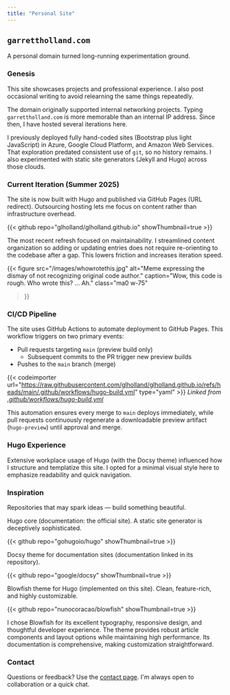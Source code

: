```yaml
---
title: "Personal Site"
---
```


## `garrettholland.com`

A personal domain turned long-running experimentation ground.

### Genesis

This site showcases projects and professional experience. I also post occasional writing to avoid relearning the same things repeatedly.

The domain originally supported internal networking projects. Typing `garrettholland.com` is more memorable than an internal IP address. Since then, I have hosted several iterations here.

I previously deployed fully hand-coded sites (Bootstrap plus light JavaScript) in Azure, Google Cloud Platform, and Amazon Web Services. That exploration predated consistent use of `git`, so no history remains. I also experimented with static site generators (Jekyll and Hugo) across those clouds.

### Current Iteration (Summer 2025)

The site is now built with Hugo and published via GitHub Pages (URL redirect). Outsourcing hosting lets me focus on content rather than infrastructure overhead.

{{< github repo="glholland/glholland.github.io" showThumbnail=true >}}

The most recent refresh focused on maintainability. I streamlined content organization so adding or updating entries does not require re-orienting to the codebase after a gap. This lowers friction and increases iteration speed.

{{< figure
  src="/images/whowrotethis.jpg"
  alt="Meme expressing the dismay of not recognizing original code author."
  caption="Wow, this code is rough. Who wrote this? ... Ah."
  class="ma0 w-75"
>}}

### CI/CD Pipeline

The site uses GitHub Actions to automate deployment to GitHub Pages. This workflow triggers on two primary events:

* Pull requests targeting `main` (preview build only)
  * Subsequent commits to the PR trigger new preview builds
* Pushes to the `main` branch (merge)

{{< codeimporter url="https://raw.githubusercontent.com/glholland/glholland.github.io/refs/heads/main/.github/workflows/hugo-build.yml" type="yaml" >}}
*Linked from [.github/workflows/hugo-build.yml](https://github.com/glholland/glholland.github.io/blob/main/.github/workflows/hugo-build.yml)*

This automation ensures every merge to `main` deploys immediately, while pull requests continuously regenerate a downloadable preview artifact (`hugo-preview`) until approval and merge.

### Hugo Experience

Extensive workplace usage of Hugo (with the Docsy theme) influenced how I structure and templatize this site. I opted for a minimal visual style here to emphasize readability and quick navigation.


### Inspiration

Repositories that may spark ideas — build something beautiful.

Hugo core (documentation: the official site). A static site generator is deceptively sophisticated.

{{< github repo="gohugoio/hugo" showThumbnail=true >}}

Docsy theme for documentation sites (documentation linked in its repository).

{{< github repo="google/docsy" showThumbnail=true >}}

Blowfish theme for Hugo (implemented on this site). Clean, feature-rich, and highly customizable.

{{< github repo="nunocoracao/blowfish" showThumbnail=true >}}

I chose Blowfish for its excellent typography, responsive design, and thoughtful developer experience. The theme provides robust article components and layout options while maintaining high performance. Its documentation is comprehensive, making customization straightforward.

### Contact

Questions or feedback? Use the [contact page](/contact/). I'm always open to collaboration or a quick chat.
